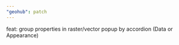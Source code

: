 ```yaml
---
"geohub": patch
---
```


feat: group properties in raster/vector popup by accordion (Data or Appearance)
